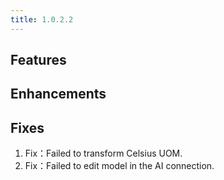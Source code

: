 ```yaml
---
title: 1.0.2.2
---
```


## Features

## Enhancements

## Fixes
  1. Fix：Failed to transform Celsius UOM.
  2. Fix：Failed to edit model in the AI connection.

